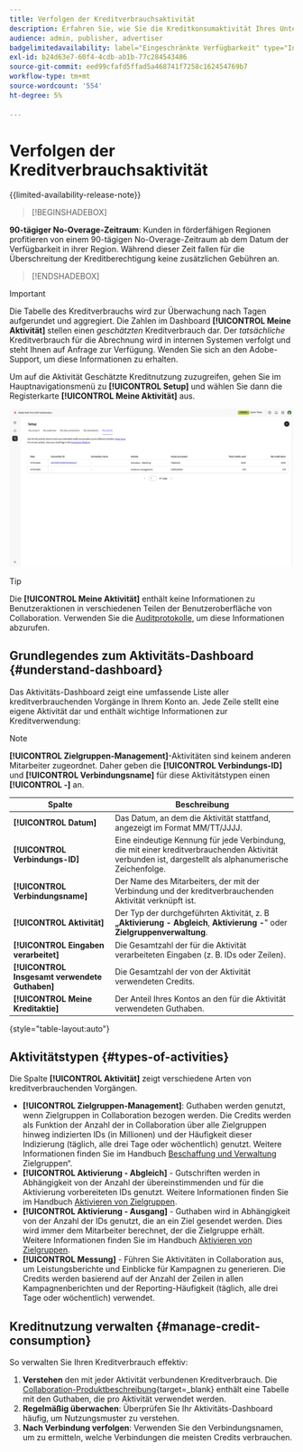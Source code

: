 ```yaml
---
title: Verfolgen der Kreditverbrauchsaktivität
description: Erfahren Sie, wie Sie die Kreditkonsumaktivität Ihres Unternehmens in Real-Time CDP Collaboration verfolgen.
audience: admin, publisher, advertiser
badgelimitedavailability: label="Eingeschränkte Verfügbarkeit" type="Informative" url="https://helpx.adobe.com/de/legal/product-descriptions/real-time-customer-data-platform-collaboration.html newtab=true"
exl-id: b24d63e7-60f4-4cdb-ab1b-77c284543486
source-git-commit: eed99cfafd5ffad5a468741f7258c162454769b7
workflow-type: tm+mt
source-wordcount: '554'
ht-degree: 5%

---
```


# Verfolgen der Kreditverbrauchsaktivität

{{limited-availability-release-note}}

>[!BEGINSHADEBOX]

**90-tägiger No-Overage-Zeitraum**: Kunden in förderfähigen Regionen profitieren von einem 90-tägigen No-Overage-Zeitraum ab dem Datum der Verfügbarkeit in ihrer Region. Während dieser Zeit fallen für die Überschreitung der Kreditberechtigung keine zusätzlichen Gebühren an.

>[!ENDSHADEBOX]

>[!IMPORTANT]
>
>Die Tabelle des Kreditverbrauchs wird zur Überwachung nach Tagen aufgerundet und aggregiert. Die Zahlen im Dashboard **[!UICONTROL Meine Aktivität]** stellen einen *geschätzten* Kreditverbrauch dar. Der *tatsächliche* Kreditverbrauch für die Abrechnung wird in internen Systemen verfolgt und steht Ihnen auf Anfrage zur Verfügung. Wenden Sie sich an den Adobe-Support, um diese Informationen zu erhalten.

Um auf die Aktivität Geschätzte Kreditnutzung zuzugreifen, gehen Sie im Hauptnavigationsmenü zu **[!UICONTROL Setup]** und wählen Sie dann die Registerkarte **[!UICONTROL Meine Aktivität]** aus.

![Mein Aktivitäts-Dashboard mit Details zum Kreditverbrauch](/help/assets/setup/my-activity-credits/activity-dashboard.png)

>[!TIP]
>
>Die **[!UICONTROL Meine Aktivität]** enthält keine Informationen zu Benutzeraktionen in verschiedenen Teilen der Benutzeroberfläche von Collaboration. Verwenden Sie die [Auditprotokolle](/help/guide/setup/audit-logs.md), um diese Informationen abzurufen.

## Grundlegendes zum Aktivitäts-Dashboard {#understand-dashboard}

Das Aktivitäts-Dashboard zeigt eine umfassende Liste aller kreditverbrauchenden Vorgänge in Ihrem Konto an. Jede Zeile stellt eine eigene Aktivität dar und enthält wichtige Informationen zur Kreditverwendung:

>[!NOTE]
>
>**[!UICONTROL Zielgruppen-Management]**-Aktivitäten sind keinem anderen Mitarbeiter zugeordnet. Daher geben die **[!UICONTROL Verbindungs-ID]** und **[!UICONTROL Verbindungsname]** für diese Aktivitätstypen einen **[!UICONTROL -]** an.

| Spalte | Beschreibung |
|------------|--------------|
| **[!UICONTROL Datum]** | Das Datum, an dem die Aktivität stattfand, angezeigt im Format MM/TT/JJJJ. |
| **[!UICONTROL Verbindungs-ID]** | Eine eindeutige Kennung für jede Verbindung, die mit einer kreditverbrauchenden Aktivität verbunden ist, dargestellt als alphanumerische Zeichenfolge. |
| **[!UICONTROL Verbindungsname]** | Der Name des Mitarbeiters, der mit der Verbindung und der kreditverbrauchenden Aktivität verknüpft ist. |
| **[!UICONTROL Aktivität]** | Der Typ der durchgeführten Aktivität, z. B **„Aktivierung - Abgleich**, **Aktivierung -**&quot; oder **Zielgruppenverwaltung**. |
| **[!UICONTROL Eingaben verarbeitet]** | Die Gesamtzahl der für die Aktivität verarbeiteten Eingaben (z. B. IDs oder Zeilen). |
| **[!UICONTROL Insgesamt verwendete Guthaben]** | Die Gesamtzahl der von der Aktivität verwendeten Credits. |
| **[!UICONTROL Meine Kreditaktie]** | Der Anteil Ihres Kontos an den für die Aktivität verwendeten Guthaben. |

{style="table-layout:auto"}

## Aktivitätstypen {#types-of-activities}

Die Spalte **[!UICONTROL Aktivität]** zeigt verschiedene Arten von kreditverbrauchenden Vorgängen.

* **[!UICONTROL Zielgruppen-Management]**: Guthaben werden genutzt, wenn Zielgruppen in Collaboration bezogen werden. Die Credits werden als Funktion der Anzahl der in Collaboration über alle Zielgruppen hinweg indizierten IDs (in Millionen) und der Häufigkeit dieser Indizierung (täglich, alle drei Tage oder wöchentlich) genutzt. Weitere Informationen finden Sie im Handbuch [Beschaffung und Verwaltung ](/help/guide/setup/onboard-audiences.md) Zielgruppen“.
* **[!UICONTROL Aktivierung - Abgleich]** - Gutschriften werden in Abhängigkeit von der Anzahl der übereinstimmenden und für die Aktivierung vorbereiteten IDs genutzt. Weitere Informationen finden Sie im Handbuch [Aktivieren von Zielgruppen](/help/guide/collaborate/activate.md).
* **[!UICONTROL Aktivierung - Ausgang]** - Guthaben wird in Abhängigkeit von der Anzahl der IDs genutzt, die an ein Ziel gesendet werden. Dies wird immer dem Mitarbeiter berechnet, der die Zielgruppe erhält. Weitere Informationen finden Sie im Handbuch [Aktivieren von Zielgruppen](/help/guide/collaborate/activate.md).
* **[!UICONTROL Messung]** - Führen Sie Aktivitäten in Collaboration aus, um Leistungsberichte und Einblicke für Kampagnen zu generieren. Die Credits werden basierend auf der Anzahl der Zeilen in allen Kampagnenberichten und der Reporting-Häufigkeit (täglich, alle drei Tage oder wöchentlich) verwendet.

## Kreditnutzung verwalten {#manage-credit-consumption}

So verwalten Sie Ihren Kreditverbrauch effektiv:

1. **Verstehen** den mit jeder Aktivität verbundenen Kreditverbrauch. Die [Collaboration-Produktbeschreibung](https://helpx.adobe.com/de/legal/product-descriptions/real-time-customer-data-platform-collaboration.html){target=_blank} enthält eine Tabelle mit den Guthaben, die pro Aktivität verwendet werden.
2. **Regelmäßig überwachen**: Überprüfen Sie Ihr Aktivitäts-Dashboard häufig, um Nutzungsmuster zu verstehen.
3. **Nach Verbindung verfolgen**: Verwenden Sie den Verbindungsnamen, um zu ermitteln, welche Verbindungen die meisten Credits verbrauchen.
